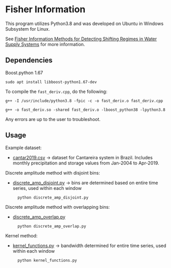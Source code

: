 # Fisher Information

This program utilizes Python3.8 and was developed on Ubuntu in Windows Subsystem for Linux.

See [Fisher Information Methods for Detecting Shifting Regimes in Water Supply Systems](https://repository.lib.ncsu.edu/handle/1840.20/36907) for more information.

## Dependencies

Boost.python 1.67

    sudo apt install libboost-python1.67-dev

To compile the `fast_deriv.cpp`, do the following:

    g++ -I /usr/include/python3.8 -fpic -c -o fast_deriv.o fast_deriv.cpp

    g++ -o fast_deriv.so -shared fast_deriv.o -lboost_python38 -lpython3.8

Any errors are up to the user to troubleshoot.

## Usage

Example dataset:
* [cantar2019.csv](cantar2019.csv) -> dataset for Cantareira system in Brazil. Includes monthly precipitation and storage values from Jan-2004 to Apr-2019.

Discrete amplitude method with disjoint bins:
* [discrete_amp_disjoint.py](discrete_amp_disjoint.py) -> bins are determined based on entire time series, used within each window

        python discrete_amp_disjoint.py

Discrete amplitude method with overlapping bins:
* [discrete_amp_overlap.py](discrete_amp_overlap.py)

        python discrete_amp_overlap.py

Kernel method:
* [kernel_functions.py](kernel_functions.py) -> bandwidth determined for entire time series, used within each window

        python kernel_functions.py
